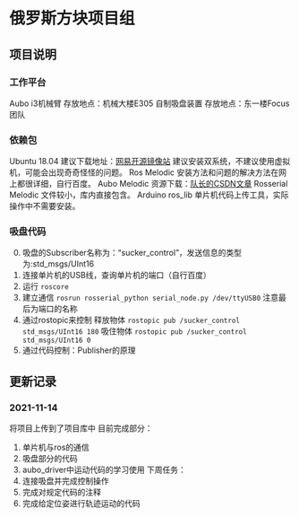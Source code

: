 # 俄罗斯方块项目组
## 项目说明
### 工作平台
Aubo i3机械臂	存放地点：机械大楼E305
自制吸盘装置	存放地点：东一楼Focus团队
### 依赖包
Ubuntu 18.04 建议下载地址：[网易开源镜像站](http://mirrors.163.com/ubuntu-releases/)
建议安装双系统，不建议使用虚拟机，可能会出现奇奇怪怪的问题。
Ros Melodic 安装方法和问题的解决方法在网上都很详细，自行百度。
Aubo Melodic 资源下载：[队长的CSDN文章](https://blog.csdn.net/Zheng_Lin_Yu/article/details/113123195?spm=1001.2014.3001.5501)
Rosserial Melodic 文件较小，库内直接包含。
Arduino ros_lib 单片机代码上传工具，实际操作中不需要安装。
### 吸盘代码
0. 吸盘的Subscriber名称为：“sucker_control”，发送信息的类型为:std_msgs/UInt16
1. 连接单片机的USB线，查询单片机的端口（自行百度）
2. 运行 `roscore`
3. 建立通信 `rosrun rosserial_python serial_node.py /dev/ttyUSB0` 注意最后为端口的名称
4. 通过rostopic来控制 
释放物体 `rostopic pub /sucker_control std_msgs/UInt16 180` 
吸住物体 `rostopic pub /sucker_control std_msgs/UInt16 0` 
5. 通过代码控制：Publisher的原理

## 更新记录
### 2021-11-14
将项目上传到了项目库中
目前完成部分：
1. 单片机与ros的通信
2. 吸盘部分的代码
3. aubo_driver中运动代码的学习使用
下周任务：
1. 连接吸盘并完成控制操作
2. 完成对规定代码的注释
3. 完成给定位姿进行轨迹运动的代码
